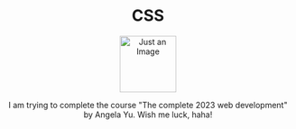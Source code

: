 <h1 align = "center">CSS</h1>
<div style="text-align: center;">
  <img src = "https://play-lh.googleusercontent.com/RTAZb9E639F4JBcuBRTPEk9_92I-kaKgBMw4LFxTGhdCQeqWukXh74rTngbQpBVGxqo" alt="Just an Image"  height = 100px width = 100px>
</div>


<p align = "center">I am trying to complete the course "The complete 2023 web development" by Angela Yu.
Wish me luck, haha!</p>
